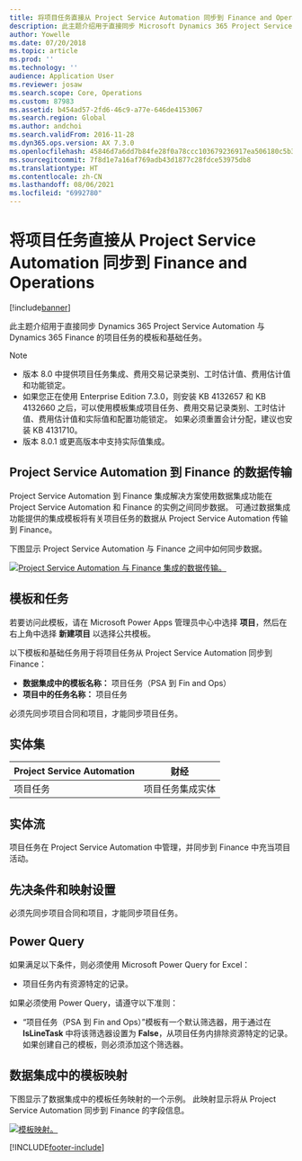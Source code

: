 ```yaml
---
title: 将项目任务直接从 Project Service Automation 同步到 Finance and Operations
description: 此主题介绍用于直接同步 Microsoft Dynamics 365 Project Service Automation 与 Dynamics 365 Finance 的项目任务的模板和基础任务。
author: Yowelle
ms.date: 07/20/2018
ms.topic: article
ms.prod: ''
ms.technology: ''
audience: Application User
ms.reviewer: josaw
ms.search.scope: Core, Operations
ms.custom: 87983
ms.assetid: b454ad57-2fd6-46c9-a77e-646de4153067
ms.search.region: Global
ms.author: andchoi
ms.search.validFrom: 2016-11-28
ms.dyn365.ops.version: AX 7.3.0
ms.openlocfilehash: 45846d7a6dd7b84fe28f0a78ccc103679236917ea506180c5b383fd2828624eb
ms.sourcegitcommit: 7f8d1e7a16af769adb43d1877c28fdce53975db8
ms.translationtype: HT
ms.contentlocale: zh-CN
ms.lasthandoff: 08/06/2021
ms.locfileid: "6992780"
---
```

# <a name="synchronize-project-tasks-directly-from-project-service-automation-to-finance-and-operations"></a>将项目任务直接从 Project Service Automation 同步到 Finance and Operations

[!include[banner](../includes/banner.md)]

此主题介绍用于直接同步 Dynamics 365 Project Service Automation 与 Dynamics 365 Finance 的项目任务的模板和基础任务。

> [!NOTE]
> - 版本 8.0 中提供项目任务集成、费用交易记录类别、工时估计值、费用估计值和功能锁定。
> - 如果您正在使用 Enterprise Edition 7.3.0，则安装 KB 4132657 和 KB 4132660 之后，可以使用模板集成项目任务、费用交易记录类别、工时估计值、费用估计值和实际值和配置功能锁定。 如果必须重置会计分配，建议也安装 KB 4131710。
> - 版本 8.0.1 或更高版本中支持实际值集成。

## <a name="data-flow-for-project-service-automation-to-finance"></a>Project Service Automation 到 Finance 的数据传输

Project Service Automation 到 Finance 集成解决方案使用数据集成功能在 Project Service Automation 和 Finance 的实例之间同步数据。 可通过数据集成功能提供的集成模板将有关项目任务的数据从 Project Service Automation 传输到 Finance。

下图显示 Project Service Automation 与 Finance 之间中如何同步数据。

[![Project Service Automation 与 Finance 集成的数据传输。](./media/ProjectTasksFlow.png)](./media/ProjectTasksFlow.png)

## <a name="template-and-task"></a>模板和任务

若要访问此模板，请在 Microsoft Power Apps 管理员中心中选择 **项目**，然后在右上角中选择 **新建项目** 以选择公共模板。

以下模板和基础任务用于将项目任务从 Project Service Automation 同步到 Finance：

- **数据集成中的模板名称：** 项目任务（PSA 到 Fin and Ops）
- **项目中的任务名称：** 项目任务

必须先同步项目合同和项目，才能同步项目任务。

## <a name="entity-set"></a>实体集

| Project Service Automation | 财经                             |
|----------------------------|-------------------------------------|
| 项目任务              | 项目任务集成实体 |

## <a name="entity-flow"></a>实体流

项目任务在 Project Service Automation 中管理，并同步到 Finance 中充当项目活动。

## <a name="prerequisites-and-mapping-setup"></a>先决条件和映射设置

必须先同步项目合同和项目，才能同步项目任务。

## <a name="power-query"></a>Power Query

如果满足以下条件，则必须使用 Microsoft Power Query for Excel：

- 项目任务内有资源特定的记录。

如果必须使用 Power Query，请遵守以下准则：

- “项目任务（PSA 到 Fin and Ops）”模板有一个默认筛选器，用于通过在 **IsLineTask** 中将该筛选器设置为 **False**，从项目任务内排除资源特定的记录。 如果创建自己的模板，则必须添加这个筛选器。

## <a name="template-mapping-in-data-integration"></a>数据集成中的模板映射

下图显示了数据集成中的模板任务映射的一个示例。 此映射显示将从 Project Service Automation 同步到 Finance 的字段信息。

[![模板映射。](./media/ProjectTasksMapping.png)](./media/ProjectTasksMapping.png)


[!INCLUDE[footer-include](../includes/footer-banner.md)]